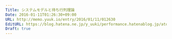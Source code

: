 ```yaml
---
Title: システムモデルと待ち行列理論
Date: 2016-01-11T01:26:30+09:00
URL: http://memo.yuuk.io/entry/2016/01/11/012630
EditURL: https://blog.hatena.ne.jp/y_uuki/performance.hatenablog.jp/atom/entry/6653586347152498088
Draft: true
---
```


